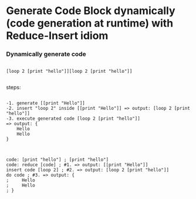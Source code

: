
# Generate Code Block dynamically (code generation at runtime) with Reduce-Insert idiom


### Dynamically generate code



```

[loop 2 [print "hello"]][loop 2 [print "hello"]]
        
```


steps:


```

-1. generate [[print "Hello"]]
-2. insert "loop 2" inside [[print "Hello"]] => output: [loop 2 [print "hello"]]
-3. execute generated code [loop 2 [print "hello"]] 
=> output: {
    Hello 
    Hello
}
        
```




```

code: [print "hello"] ; [print "hello"]
code: reduce [code] ; #1. => output: [[print "Hello"]]
insert code [loop 2] ; #2. => output: [loop 2 [print "hello"]]    
do code ; #3. => output: {
;     Hello 
;     Hello
; } 
        
```


